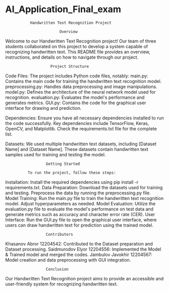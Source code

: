 # AI_Application_Final_exam

               Handwritten Text Recognition Project

                            Overview

Welcome to our Handwritten Text Recognition project! Our team of three students collaborated on this project to develop a system capable of recognizing handwritten text. This README file provides an overview, instructions, and details on how to navigate through our project.

                        Project Structure

Code Files: The project includes Python code files, notably:
main.py: Contains the main code for training the handwritten text recognition model.
preprocessing.py: Handles data preprocessing and image manipulations.
model.py: Defines the architecture of the neural network model used for recognition.
evaluation.py: Evaluates the model's performance and generates metrics.
GUI.py: Contains the code for the graphical user interface for drawing and prediction.

Dependencies: Ensure you have all necessary dependencies installed to run the code successfully. Key dependencies include TensorFlow, Keras, OpenCV, and Matplotlib. Check the requirements.txt file for the complete list.

Datasets: We used multiple handwritten text datasets, including [Dataset Name] and [Dataset Name]. These datasets contain handwritten text samples used for training and testing the model.
           
                      Getting Started

              To run the project, follow these steps:

Installation: Install the required dependencies using pip install -r requirements.txt.
Data Preparation: Download the datasets used for training and testing. Preprocess the data by running the preprocessing.py file.
Model Training: Run the main.py file to train the handwritten text recognition model. Adjust hyperparameters as needed.
Model Evaluation: Utilize the evaluation.py file to evaluate the model's performance on test data and generate metrics such as accuracy and character error rate (CER).
User Interface: Run the GUI.py file to open the graphical user interface, where users can draw handwritten text for prediction using the trained model.

                      Contributors

Khasanov Abror 12204542: Contributed to the Dataset preparation and Dataset processing.
Saidmurodov Elyor 12204556: Implemented the Model & Trained model and merged the codes.
Jambulov Javokhir 12204567: Model creation and data preprocessing with GUI integration.

                      Conclusion

Our Handwritten Text Recognition project aims to provide an accessible and user-friendly system for recognizing handwritten text.
